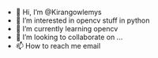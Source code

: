 - 👋 Hi, I’m @Kirangowlemys
- 👀 I’m interested in opencv stuff in python
- 🌱 I’m currently learning opencv
- 💞️ I’m looking to collaborate on ...
- 📫 How to reach me email

<!---
Kirangowlemys/Kirangowlemys is a ✨ special ✨ repository because its `README.md` (this file) appears on your GitHub profile.
You can click the Preview link to take a look at your changes.
--->
